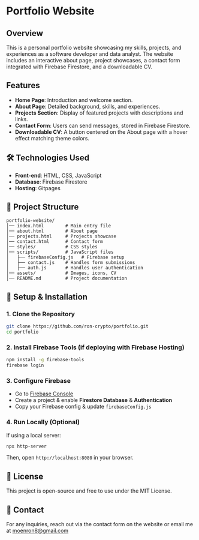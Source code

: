 # Portfolio Website

## Overview
This is a personal portfolio website showcasing my skills, projects, and experiences as a software developer and data analyst. The website includes an interactive about page, project showcases, a contact form integrated with Firebase Firestore, and a downloadable CV.

## Features
- **Home Page**: Introduction and welcome section.
- **About Page**: Detailed background, skills, and experiences.
- **Projects Section**: Display of featured projects with descriptions and links.
- **Contact Form**: Users can send messages, stored in Firebase Firestore.
- **Downloadable CV**: A button centered on the About page with a hover effect matching theme colors.

## 🛠️ Technologies Used
- **Front-end**: HTML, CSS, JavaScript
- **Database**: Firebase Firestore
- **Hosting**: Gitpages

## 📂 Project Structure
```
portfolio-website/
│── index.html        # Main entry file
│── about.html        # About page
│── projects.html     # Projects showcase
│── contact.html      # Contact form
│── styles/           # CSS styles
│── scripts/          # JavaScript files
│   ├── firebaseConfig.js   # Firebase setup
│   ├── contact.js    # Handles form submissions
│   ├── auth.js       # Handles user authentication
│── assets/           # Images, icons, CV
│── README.md         # Project documentation
```

## 🔧 Setup & Installation
### 1. Clone the Repository
```sh
git clone https://github.com/ron-crypto/portfolio.git
cd portfolio
```

### 2. Install Firebase Tools (if deploying with Firebase Hosting)
```sh
npm install -g firebase-tools
firebase login
```

### 3. Configure Firebase
- Go to [Firebase Console](https://console.firebase.google.com/)
- Create a project & enable **Firestore Database** & **Authentication**
- Copy your Firebase config & update `firebaseConfig.js`

### 4. Run Locally (Optional)
If using a local server:
```sh
npx http-server
```
Then, open `http://localhost:8080` in your browser.

## 📜 License
This project is open-source and free to use under the MIT License.

## 📧 Contact
For any inquiries, reach out via the contact form on the website or email me at moenron8@gmail.com

